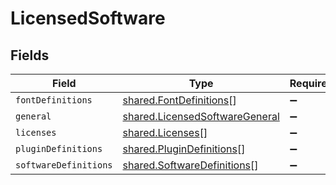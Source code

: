 # LicensedSoftware


## Fields

| Field                                                                            | Type                                                                             | Required                                                                         | Description                                                                      |
| -------------------------------------------------------------------------------- | -------------------------------------------------------------------------------- | -------------------------------------------------------------------------------- | -------------------------------------------------------------------------------- |
| `fontDefinitions`                                                                | [shared.FontDefinitions](../../models/shared/fontdefinitions.md)[]               | :heavy_minus_sign:                                                               | N/A                                                                              |
| `general`                                                                        | [shared.LicensedSoftwareGeneral](../../models/shared/licensedsoftwaregeneral.md) | :heavy_minus_sign:                                                               | N/A                                                                              |
| `licenses`                                                                       | [shared.Licenses](../../models/shared/licenses.md)[]                             | :heavy_minus_sign:                                                               | N/A                                                                              |
| `pluginDefinitions`                                                              | [shared.PluginDefinitions](../../models/shared/plugindefinitions.md)[]           | :heavy_minus_sign:                                                               | N/A                                                                              |
| `softwareDefinitions`                                                            | [shared.SoftwareDefinitions](../../models/shared/softwaredefinitions.md)[]       | :heavy_minus_sign:                                                               | N/A                                                                              |